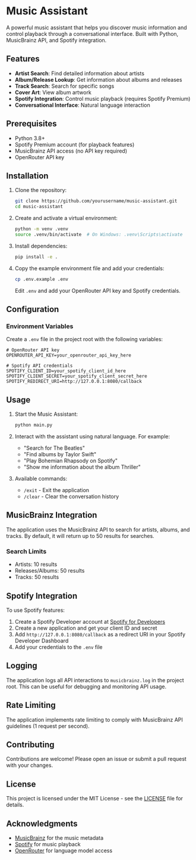 # Music Assistant

A powerful music assistant that helps you discover music information and control playback through a conversational interface. Built with Python, MusicBrainz API, and Spotify integration.

## Features

- **Artist Search**: Find detailed information about artists
- **Album/Release Lookup**: Get information about albums and releases
- **Track Search**: Search for specific songs
- **Cover Art**: View album artwork
- **Spotify Integration**: Control music playback (requires Spotify Premium)
- **Conversational Interface**: Natural language interaction

## Prerequisites

- Python 3.8+
- Spotify Premium account (for playback features)
- MusicBrainz API access (no API key required)
- OpenRouter API key

## Installation

1. Clone the repository:
   ```bash
   git clone https://github.com/yourusername/music-assistant.git
   cd music-assistant
   ```

2. Create and activate a virtual environment:
   ```bash
   python -m venv .venv
   source .venv/bin/activate  # On Windows: .venv\Scripts\activate
   ```

3. Install dependencies:
   ```bash
   pip install -e .
   ```

4. Copy the example environment file and add your credentials:
   ```bash
   cp .env.example .env
   ```
   Edit `.env` and add your OpenRouter API key and Spotify credentials.

## Configuration

### Environment Variables

Create a `.env` file in the project root with the following variables:

```
# OpenRouter API key
OPENROUTER_API_KEY=your_openrouter_api_key_here

# Spotify API credentials
SPOTIFY_CLIENT_ID=your_spotify_client_id_here
SPOTIFY_CLIENT_SECRET=your_spotify_client_secret_here
SPOTIFY_REDIRECT_URI=http://127.0.0.1:8080/callback
```

## Usage

1. Start the Music Assistant:
   ```bash
   python main.py
   ```

2. Interact with the assistant using natural language. For example:
   - "Search for The Beatles"
   - "Find albums by Taylor Swift"
   - "Play Bohemian Rhapsody on Spotify"
   - "Show me information about the album Thriller"

3. Available commands:
   - `/exit` - Exit the application
   - `/clear` - Clear the conversation history

## MusicBrainz Integration

The application uses the MusicBrainz API to search for artists, albums, and tracks. By default, it will return up to 50 results for searches.

### Search Limits
- Artists: 10 results
- Releases/Albums: 50 results
- Tracks: 50 results

## Spotify Integration

To use Spotify features:

1. Create a Spotify Developer account at [Spotify for Developers](https://developer.spotify.com/)
2. Create a new application and get your client ID and secret
3. Add `http://127.0.0.1:8080/callback` as a redirect URI in your Spotify Developer Dashboard
4. Add your credentials to the `.env` file

## Logging

The application logs all API interactions to `musicbrainz.log` in the project root. This can be useful for debugging and monitoring API usage.

## Rate Limiting

The application implements rate limiting to comply with MusicBrainz API guidelines (1 request per second).

## Contributing

Contributions are welcome! Please open an issue or submit a pull request with your changes.

## License

This project is licensed under the MIT License - see the [LICENSE](LICENSE) file for details.

## Acknowledgments

- [MusicBrainz](https://musicbrainz.org/) for the music metadata
- [Spotify](https://www.spotify.com/) for music playback
- [OpenRouter](https://openrouter.ai/) for language model access